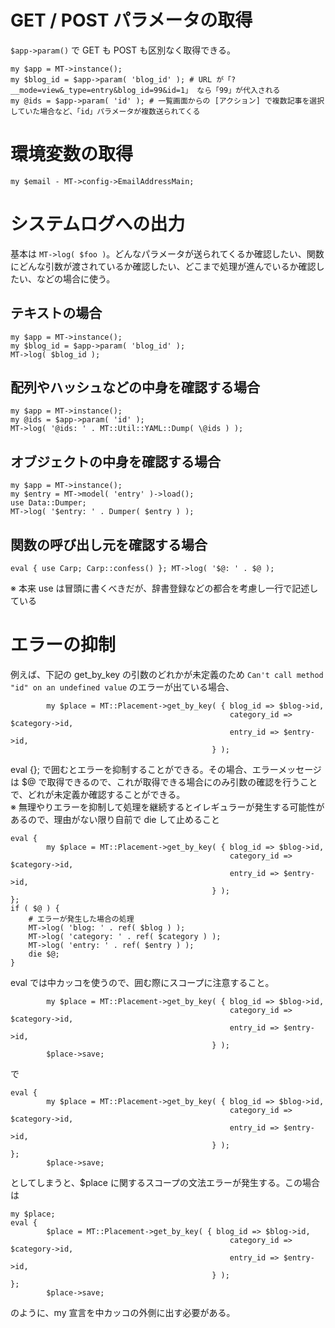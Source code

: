 # GET / POST パラメータの取得

`$app->param()` で GET も POST も区別なく取得できる。

```
my $app = MT->instance();
my $blog_id = $app->param( 'blog_id' ); # URL が「?__mode=view&_type=entry&blog_id=99&id=1」 なら「99」が代入される
my @ids = $app->param( 'id' ); # 一覧画面からの [アクション] で複数記事を選択していた場合など、「id」パラメータが複数送られてくる
```

# 環境変数の取得

```
my $email - MT->config->EmailAddressMain;
```

# システムログへの出力

基本は `MT->log( $foo )`。どんなパラメータが送られてくるか確認したい、関数にどんな引数が渡されているか確認したい、どこまで処理が進んでいるか確認したい、などの場合に使う。

## テキストの場合

```
my $app = MT->instance();
my $blog_id = $app->param( 'blog_id' );
MT->log( $blog_id );
```

## 配列やハッシュなどの中身を確認する場合

```
my $app = MT->instance();
my @ids = $app->param( 'id' );
MT->log( '@ids: ' . MT::Util::YAML::Dump( \@ids ) );
```

## オブジェクトの中身を確認する場合

```
my $app = MT->instance();
my $entry = MT->model( 'entry' )->load();
use Data::Dumper;
MT->log( '$entry: ' . Dumper( $entry ) );
```

## 関数の呼び出し元を確認する場合

```
eval { use Carp; Carp::confess() }; MT->log( '$@: ' . $@ );
```

※ 本来 use は冒頭に書くべきだが、辞書登録などの都合を考慮し一行で記述している

# エラーの抑制

例えば、下記の get_by_key の引数のどれかが未定義のため `Can't call method "id" on an undefined value` のエラーが出ている場合、

```
        my $place = MT::Placement->get_by_key( { blog_id => $blog->id,
                                                 category_id => $category->id,
                                                 entry_id => $entry->id,
                                             } );
```

eval {}; で囲むとエラーを抑制することができる。その場合、エラーメッセージは $@ で取得できるので、これが取得できる場合にのみ引数の確認を行うことで、どれが未定義か確認することができる。  
※ 無理やりエラーを抑制して処理を継続するとイレギュラーが発生する可能性があるので、理由がない限り自前で die して止めること

```
eval {
        my $place = MT::Placement->get_by_key( { blog_id => $blog->id,
                                                 category_id => $category->id,
                                                 entry_id => $entry->id,
                                             } );
};
if ( $@ ) {
    # エラーが発生した場合の処理
    MT->log( 'blog: ' . ref( $blog ) );
    MT->log( 'category: ' . ref( $category ) );
    MT->log( 'entry: ' . ref( $entry ) );
    die $@;
}
```

eval では中カッコを使うので、囲む際にスコープに注意すること。

```
        my $place = MT::Placement->get_by_key( { blog_id => $blog->id,
                                                 category_id => $category->id,
                                                 entry_id => $entry->id,
                                             } );
        $place->save;
```

で


```
eval {
        my $place = MT::Placement->get_by_key( { blog_id => $blog->id,
                                                 category_id => $category->id,
                                                 entry_id => $entry->id,
                                             } );
};
        $place->save;
```

としてしまうと、$place に関するスコープの文法エラーが発生する。この場合は

```
my $place;
eval {
        $place = MT::Placement->get_by_key( { blog_id => $blog->id,
                                                 category_id => $category->id,
                                                 entry_id => $entry->id,
                                             } );
};
        $place->save;
```

のように、my 宣言を中カッコの外側に出す必要がある。
